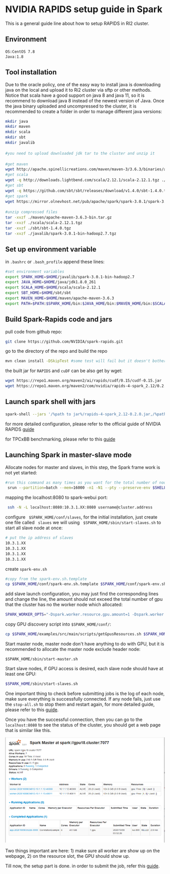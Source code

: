 # NVIDIA RAPIDS setup guide in Spark

This is a general guide line about how to setup RAPIDS in RI2 cluster.

## Environment

```
OS:CentOS 7.8
Java:1.8
```

## Tool installation

 Due to the oracle policy, one of the easy way to install java is downloading java on the local and upload it to Ri2 cluster via sftp or other methods. Notice that scala have a good support on java 8 and java 11, so it is recommend to download java 8 instead of the newest version of Java. Once the java binary uploaded and uncompressed to the cluster, it is recommended to create a folder in order to manage different java versions:

```bash
mkdir java
mkdir maven
mkdir scala
mkdir sbt
mkdir javalib

#you need to upload downloaded jdk tar to the cluster and unzip it

#get maven
wget http://apache.spinellicreations.com/maven/maven-3/3.6.3/binaries/apache-maven-3.6.3-bin.tar.gz ./maven
#get scala
wget -q http://downloads.lightbend.com/scala/2.12.1/scala-2.12.1.tgz ./scala
#get sbt
wget -q https://github.com/sbt/sbt/releases/download/v1.4.0/sbt-1.4.0.tgz ./sbt
#get spark 
wget https://mirror.olnevhost.net/pub/apache/spark/spark-3.0.1/spark-3.0.1-bin-hadoop2.7.tgz ./javalib

#unzip compressed files
tar -xvzf ./maven/apache-maven-3.6.3-bin.tar.gz
tar -xvzf ./scala/scala-2.12.1.tgz
tar -xvzf ./sbt/sbt-1.4.0.tgz
tar -xvzf ./javalib/spark-3.0.1-bin-hadoop2.7.tgz

```

## Set up environment variable 

in ```.bashrc```  or  ```.bash_profile``` append these lines:

```bash
#set environment variables
export SPARK_HOME=$HOME/javalib/spark-3.0.1-bin-hadoop2.7
export JAVA_HOME=$HOME/java/jdk1.8.0_261
export SCALA_HOME=$HOME/scala/scala-2.12.1
export SBT_HOME=$HOME/sbt/sbt
export MAVEN_HOME=$HOME/maven/apache-maven-3.6.3
export PATH=$PATH:$SPARK_HOME/bin:$JAVA_HOME/bin:$MAVEN_HOME/bin:$SCALA_HOME/bin:$SBT_HOME/bin
```

## Build Spark-Rapids code and jars

pull code from github repo:

```bash
git clone https://github.com/NVIDIA/spark-rapids.git
```

go to the directory of the repo and build the repo

```bash
mvn clean install -DSkipTest #some test will fail but it doesn't bother
```

 the built jar for ```RAPIDS``` and ```cuDF``` can be also get by wget:

```bash
wget https://repo1.maven.org/maven2/ai/rapids/cudf/0.15/cudf-0.15.jar
wget https://repo1.maven.org/maven2/com/nvidia/rapids-4-spark_2.12/0.2.0/rapids-4-spark_2.12-0.2.0.jar
```



## Launch spark shell with jars

```bash
spark-shell --jars '/%path to jar%/rapids-4-spark_2.12-0.2.0.jar,/%path to jar%/cudf-0.15.jar' --conf spark.plugins=com.nvidia.spark.SQLPlugin --conf spark.rapids.sql.incompatibleOps.enabled=true
```

for more detailed configuration, please refer to the official guide of NVIDIA RAPIDS [guide](./document.pdf)

for TPCxBB benchmarking, please refer to this [guide](https://github.com/NVIDIA/spark-rapids/tree/main/integration_tests) 



## Launching Spark in master-slave mode

Allocate nodes for master and slaves, in this step, the Spark frame work is not yet started:

```bash
#run this command as many times as you want for the total number of nodes
 srun --partition=batch --mem=16000 -n1 -N1 --pty --preserve-env $SHELL
```

mapping the localhost:8080 to spark-webui port:

```bash
 ssh -N -L localhost:8080:10.3.1.XX:8080 username@cluster.address
```

configure ``` $SPARK_HOME/conf/slaves```, for the initial installation, just create one file called ``` slaves``` we will using ``` $SPARK_HOME/sbin/start-slaves.sh``` to start all slave node at once:

```bash
# put the ip address of slaves
10.3.1.XX
10.3.1.XX
10.3.1.XX
10.3.1.XX
```

create 	```spark-env.sh```

```bash
#copy from the spark-env.sh.template
cp $SPARK_HOME/conf/spark-env.sh.template $SPARK_HOME/conf/spark-env.sh

```

add slave launch configuration, you may just find the corresponding lines and change the line, the amount should not exceed the total number of gpu that the cluster has no the worker node which allocated:

```bash
SPARK_WORKER_OPTS="-Dspark.worker.resource.gpu.amount=1 -Dspark.worker.resource.gpu.discoveryScript=$SPARK_HOME/conf/getGpusResources.sh"
```



copy GPU discovery script into ```$SPARK_HOME/conf/```:

```bash
cp $SPARK_HOME/examples/src/main/scripts/getGpusResources.sh $SPARK_HOME/conf/getGpusResources.sh
```

Start master node, master node don't have anything to do with GPU, but it is recommended to allocate the master node exclude header node:

```
$SPARK_HOME/sbin/start-master.sh
```

Start slave nodes, if GPU access is desired, each slave node should have at least one GPU:

```bash
$SPARK_HOME/sbin/start-slaves.sh
```

One important thing to check before submitting jobs is the log of each node, make sure everything is successfully connected. If any node fails, just use the ```stop-all.sh``` to stop them and restart again, for more detailed guide, please refer to this [guide](https://nvidia.github.io/spark-rapids/docs/get-started/getting-started-on-prem.html).

Once you have the successful connection, then you can go to the ```localhost:8080``` to see the status of the cluster, you should get a web page that is similar like this.

![image-20201009115106926](./image-20201009115106926.png)

Two things important are here: 1) make sure all worker are show up on the webpage, 2)  on the resource slot, the GPU should show up. 

Till now, the setup part is done. in order to submit the job, refer this [guide](./document.pdf).